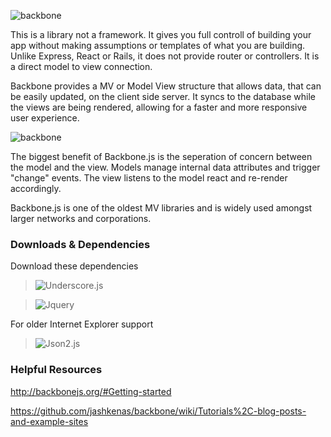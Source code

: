 
![backbone](https://cloud.githubusercontent.com/assets/20092259/23081710/0b1a0150-f524-11e6-8f3c-185b4a3c90a7.png)



This is a library not a framework. It gives you full controll of building your app without making assumptions or templates of what you are building. Unlike Express, React or Rails, it does not provide router or controllers. It is a direct model to view connection.

Backbone provides a MV or Model View structure that allows data, that can be easily updated, on the client side server. It syncs to the database while the views are being rendered, allowing for a faster and more responsive user experience.

![backbone](http://www.computerhope.com/jargon/b/backbone.jpg)

The biggest benefit of Backbone.js is the seperation of concern between the model and the view. Models manage internal data attributes and trigger "change" events. The view listens to the model react and re-render accordingly.

Backbone.js is one of the oldest MV libraries and is widely used amongst larger networks and corporations.

### Downloads & Dependencies
Download these dependencies
> ![Underscore.js](http://underscorejs.org/)

> ![Jquery](http://jquery.com/download/)

For older Internet Explorer support

> ![Json2.js](https://github.com/douglascrockford/JSON-js)


### Helpful Resources

http://backbonejs.org/#Getting-started

https://github.com/jashkenas/backbone/wiki/Tutorials%2C-blog-posts-and-example-sites
